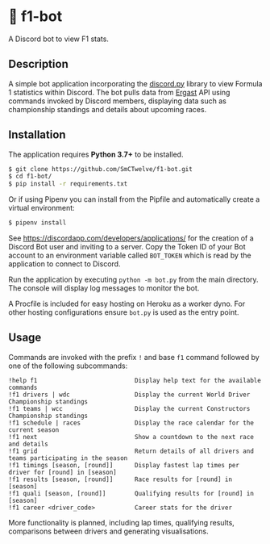 # 🏁 f1-bot  
A Discord bot to view F1 stats. 

## Description
A simple bot application incorporating the [discord.py](https://github.com/Rapptz/discord.py/tree/rewrite) library to view Formula 1 statistics within Discord. The bot pulls data from [Ergast](http://ergast.com/mrd/) API using commands invoked by Discord members, displaying data such as championship standings and details about upcoming races.

## Installation
The application requires **Python 3.7+** to be installed. 

```bash
$ git clone https://github.com/SmCTwelve/f1-bot.git
$ cd f1-bot/
$ pip install -r requirements.txt
```

Or if using Pipenv you can install from the Pipfile and automatically create a virtual environment:
```bash
$ pipenv install
```
See https://discordapp.com/developers/applications/ for the creation of a Discord Bot user and inviting to a server. Copy the Token ID of your Bot account to an environment variable called `BOT_TOKEN` which is read by the application to connect to Discord. 

Run the application by executing `python -m bot.py` from the main directory. The console will display log messages to monitor the bot. 

A Procfile is included for easy hosting on Heroku as a worker dyno. For other hosting configurations ensure `bot.py` is used as the entry point. 

## Usage
Commands are invoked with the prefix `!` and base `f1` command followed by one of the following subcommands:
```
!help f1                           Display help text for the available commands
!f1 drivers | wdc                  Display the current World Driver Championship standings
!f1 teams | wcc                    Display the current Constructors Championship standings
!f1 schedule | races               Display the race calendar for the current season
!f1 next                           Show a countdown to the next race and details
!f1 grid                           Return details of all drivers and teams participating in the season 
!f1 timings [season, [round]]      Display fastest lap times per driver for [round] in [season] 
!f1 results [season, [round]]      Race results for [round] in [season]
!f1 quali [season, [round]]        Qualifying results for [round] in [season]
!f1 career <driver_code>           Career stats for the driver                 
```
More functionality is planned, including lap times, qualifying results, comparisons between drivers and generating visualisations. 

